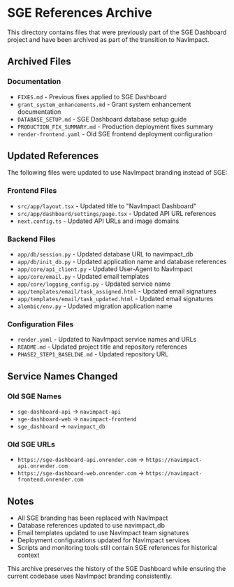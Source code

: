 # SGE References Archive

This directory contains files that were previously part of the SGE Dashboard project and have been archived as part of the transition to NavImpact.

## Archived Files

### Documentation
- `FIXES.md` - Previous fixes applied to SGE Dashboard
- `grant_system_enhancements.md` - Grant system enhancement documentation
- `DATABASE_SETUP.md` - SGE Dashboard database setup guide
- `PRODUCTION_FIX_SUMMARY.md` - Production deployment fixes summary
- `render-frontend.yaml` - Old SGE frontend deployment configuration

## Updated References

The following files were updated to use NavImpact branding instead of SGE:

### Frontend Files
- `src/app/layout.tsx` - Updated title to "NavImpact Dashboard"
- `src/app/dashboard/settings/page.tsx` - Updated API URL references
- `next.config.ts` - Updated API URLs and image domains

### Backend Files
- `app/db/session.py` - Updated database URL to navimpact_db
- `app/db/init_db.py` - Updated application name and database references
- `app/core/api_client.py` - Updated User-Agent to NavImpact
- `app/core/email.py` - Updated email templates
- `app/core/logging_config.py` - Updated service name
- `app/templates/email/task_assigned.html` - Updated email signatures
- `app/templates/email/task_updated.html` - Updated email signatures
- `alembic/env.py` - Updated migration application name

### Configuration Files
- `render.yaml` - Updated to NavImpact service names and URLs
- `README.md` - Updated project title and repository references
- `PHASE2_STEP1_BASELINE.md` - Updated repository URL

## Service Names Changed

### Old SGE Names
- `sge-dashboard-api` → `navimpact-api`
- `sge-dashboard-web` → `navimpact-frontend`
- `sge_dashboard` → `navimpact_db`

### Old SGE URLs
- `https://sge-dashboard-api.onrender.com` → `https://navimpact-api.onrender.com`
- `https://sge-dashboard-web.onrender.com` → `https://navimpact-frontend.onrender.com`

## Notes

- All SGE branding has been replaced with NavImpact
- Database references updated to use navimpact_db
- Email templates updated to use NavImpact team signatures
- Deployment configurations updated for NavImpact services
- Scripts and monitoring tools still contain SGE references for historical context

This archive preserves the history of the SGE Dashboard while ensuring the current codebase uses NavImpact branding consistently. 